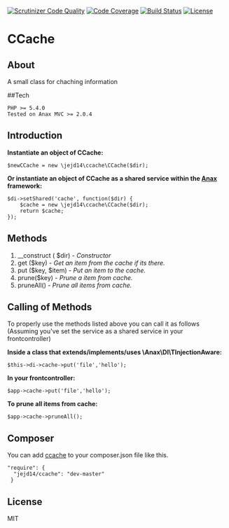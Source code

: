 [![Scrutinizer Code Quality](https://scrutinizer-ci.com/g/JesperJohnsson/CCache/badges/quality-score.png?b=master)](https://scrutinizer-ci.com/g/JesperJohnsson/CCache/?branch=master) [![Code Coverage](https://scrutinizer-ci.com/g/JesperJohnsson/CCache/badges/coverage.png?b=master)](https://scrutinizer-ci.com/g/JesperJohnsson/CCache/?branch=master) [![Build Status](https://scrutinizer-ci.com/g/JesperJohnsson/CCache/badges/build.png?b=master)](https://scrutinizer-ci.com/g/JesperJohnsson/CCache/build-status/master)
[![License](https://poser.pugx.org/dlid/cdbyuml/license.svg)](https://packagist.org/packages/jejd14/ccache)

# CCache
## About
A small class for chaching information

##Tech
<pre><code>PHP >= 5.4.0
Tested on Anax MVC >= 2.0.4</code></pre>

## Introduction
__Instantiate an object of CCache:__
<pre><code>$newCCache = new \jejd14\ccache\CCache($dir);</code></pre>

__Or instantiate an object of CCache as a shared service within the [Anax](https://github.com/mosbth/Anax-MVC) framework:__
<pre><code>$di->setShared('cache', function($dir) {
    $cache = new \jejd14\ccache\CCache($dir);
    return $cache;
});</code></pre>

## Methods

1. __construct ( $dir) - *Constructor*
2. get ($key) - *Get an item from the cache if its there.*
3. put ($key, $item) - *Put an item to the cache.*
4. prune($key) - *Prune a item from cache.*
5. pruneAll() - *Prune all items from cache.*

## Calling of Methods
To properly use the methods listed above you can call it as follows
(Assuming you've set the service as a shared service in your frontcontroller)

__Inside a class that extends/implements/uses \Anax\DI\TInjectionAware:__
<pre><code>$this->di->cache->put('file','hello');</code></pre>

__In your frontcontroller:__
<pre><code>$app->cache->put('file','hello');</code></pre>

__To prune all items from cache:__
<pre><code>$app->cache->pruneAll();</code></pre>

## Composer
You can add [ccache](https://packagist.org/packages/jejd14/ccache) to your composer.json file like this.

<pre><code>"require": {
  "jejd14/ccache": "dev-master"
 }</code></pre>
 
## License
 MIT
